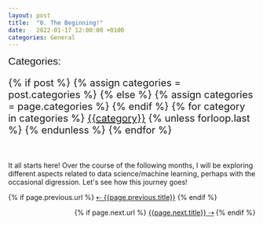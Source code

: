 ```yaml
---
layout: post
title:  "0. The Beginning!"
date:   2022-01-17 12:00:00 +0100
categories: General
---
```

<span style="font-family:Helvetica; font-size:1.5em;">Categories:</span>
<div class="post-categories">
<p style="font-size:20px">
  {% if post %}
    {% assign categories = post.categories %}
  {% else %}
    {% assign categories = page.categories %}
  {% endif %}
  {% for category in categories %}
  <a href="{{site.baseurl}}/categories/#{{category|slugize}}">{{category}}</a>
  {% unless forloop.last %}&nbsp;{% endunless %}
  {% endfor %}
  </p>
</div>
<br/>

It all starts here! Over the course of the following months, I will be exploring different aspects related to data science/machine learning, perhaps with the occasional digression. Let's see how this journey goes!


<div class="post-nav">
  <p>
    {% if page.previous.url %}
    <a href="{{ site.baseurl }}{{page.previous.url}}">&#8672;&nbsp;{{page.previous.title}}</a>
    {% endif %}
  </p>
  <p style = "text-align:right;">
    {% if page.next.url %}
    <a href="{{ site.baseurl }}{{page.next.url}}">{{page.next.title}}&nbsp;&#8674;</a>
    {% endif %}
  </p>
</div>
